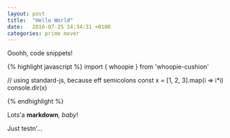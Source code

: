 ```yaml
---
layout: post
title:  "Hello World"
date:   2016-07-25 14:34:31 +0100
categories: prime mover
---
```

Ooohh, code snippets!

{% highlight javascript %}
import { whoopie } from 'whoopie-cushion'

// using standard-js, because eff semicolons
const x = [1, 2, 3].map(i => i*i)
console.dir(x)

{% endhighlight %}

Lots'a **markdown**, *baby*!

Just testn'...
